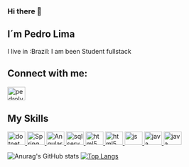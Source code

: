 ### Hi there 👋
## I´m Pedro Lima
I live in :Brazil:
I am been Student fullstack

## Connect with me:
<a href="https://linkedin.com/in/pedro-lyma/" target="_brank">
  <img align="center" alt="pedrolyma-linkedin" height="30" width="40" src="https://cdn.jsdelivr.net/npm/simple-icons@3.0.1/icons/linkedin.svg" style="max-width:100%;"> </a>
  
## My Skills
<a href="#"> <img src="https://cdn.jsdelivr.net/gh/devicons/devicon/icons/dotnetcore/dotnetcore-original.svg" alt="dotnet" height="30" width="40" style="max-width:100%;"/>
<img src="https://cdn.jsdelivr.net/gh/devicons/devicon/icons/spring/spring-original.svg" alt="Spring" height="30" width="40" style="max-width:100%;"/>
<img src="https://cdn.jsdelivr.net/gh/devicons/devicon/icons/angularjs/angularjs-original.svg" alt="Angular" height="30" width="40" style="max-width:100%;"/>
<img src="https://cdn.jsdelivr.net/gh/devicons/devicon/icons/microsoftsqlserver/microsoftsqlserver-plain.svg" alt="sqlserver" height="30" width="40" style="max-width:100%;"/>
<img src="https://cdn.jsdelivr.net/gh/devicons/devicon/icons/html5/html5-original.svg" alt="html5" height="30" width="40" style="max-width:100%;"/>
<img src="https://cdn.jsdelivr.net/gh/devicons/devicon/icons/css3/css3-original.svg" alt="html5" height="30" width="40" style="max-width:100%;"/>
<img src="https://cdn.jsdelivr.net/gh/devicons/devicon/icons/javascript/javascript-original.svg" alt="js" height="30" width="40" style="max-width:100%;"/>
<img src="https://cdn.jsdelivr.net/gh/devicons/devicon/icons/java/java-original.svg" alt="java" height="30" width="40" style="max-width:100%;"/>
<img src="https://cdn.jsdelivr.net/gh/devicons/devicon/icons/mysql/mysql-original.svg" alt="java" height="30" width="40" style="max-width:100%;"/></a>

![Anurag's GitHub stats](https://github-readme-stats.vercel.app/api?username=pedrolyma&show_icons=true&theme=radical)
[![Top Langs](https://github-readme-stats.vercel.app/api/top-langs/?username=pedrolyma&layout=compact)](https://github.com/pedrolyma/github-readme-stats)


<!--
**pedrolyma/pedrolyma** is a ✨ _special_ ✨ repository because its `README.md` (this file) appears on your GitHub profile.

Here are some ideas to get you started:

- 🔭 I’m currently working on ...
- 🌱 I’m currently learning ...
- 👯 I’m looking to collaborate on ...
- 🤔 I’m looking for help with ...
- 💬 Ask me about ...
- 📫 How to reach me: ...
- 😄 Pronouns: ...
- ⚡ Fun fact: ...
-->
